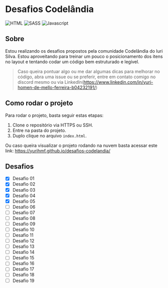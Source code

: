# Desafios Codelândia

![HTML](https://img.shields.io/badge/HTML5-E34F26?style=for-the-badge&logo=html5&logoColor=white)
![SASS](https://img.shields.io/badge/Sass-CC6699?style=for-the-badge&logo=sass&logoColor=white)
![Javascript](https://img.shields.io/badge/JavaScript-323330?style=for-the-badge&logo=javascript&logoColor=F7DF1E)

## Sobre

Estou realizando os desafios propostos pela comunidade Codelândia do Iuri Silva. Estou aproveitando para treinar um pouco o posicionamento dos itens no layout e tentando codar um código bem estruturado e legível.

> Caso queira pontuar algo ou me dar algumas dicas para melhorar no código, abra uma issue ou se preferir, entre em contato comigo no discord mesmo ou via LinkedIn(https://www.linkedin.com/in/yuri-homen-de-mello-ferreira-b04232191/)

## Como rodar o projeto

Para rodar o projeto, basta seguir estas etapas:

1. Clone o repositório via HTTPS ou SSH.
2. Entre na pasta do projeto.
3. Duplo clique no arquivo `index.html`.

Ou caso queira visualizar o projeto rodando na nuvem basta acessar este link: https://yurihmf.github.io/desafios-codelandia/

## Desafios

- [x] Desafio 01
- [x] Desafio 02
- [x] Desafio 03
- [x] Desafio 04
- [x] Desafio 05
- [ ] Desafio 06
- [ ] Desafio 07
- [ ] Desafio 08
- [ ] Desafio 09
- [ ] Desafio 10
- [ ] Desafio 11
- [ ] Desafio 12
- [ ] Desafio 13
- [ ] Desafio 14
- [ ] Desafio 15
- [ ] Desafio 16
- [ ] Desafio 17
- [ ] Desafio 18
- [ ] Desafio 19